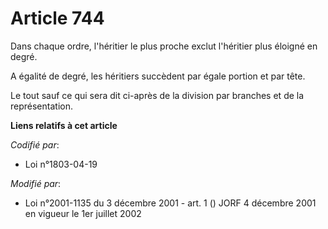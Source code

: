 # Article 744

Dans chaque ordre, l'héritier le plus proche exclut l'héritier plus éloigné en degré.

A égalité de degré, les héritiers succèdent par égale portion et par tête.

Le tout sauf ce qui sera dit ci-après de la division par branches et de la représentation.

**Liens relatifs à cet article**

_Codifié par_:

  - Loi n°1803-04-19

_Modifié par_:

  - Loi n°2001-1135 du 3 décembre 2001 - art. 1 () JORF 4 décembre 2001 en vigueur le 1er juillet 2002
